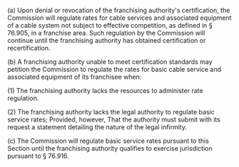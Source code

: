 (a) Upon denial or revocation of the franchising authority's certification, the Commission will regulate rates for cable services and associated equipment of a cable system not subject to effective competition, as defined in § 76.905, in a franchise area. Such regulation by the Commission will continue until the franchising authority has obtained certification or recertification.

(b) A franchising authority unable to meet certification standards may petition the Commission to regulate the rates for basic cable service and associated equipment of its franchisee when:

(1) The franchising authority lacks the resources to administer rate regulation.

(2) The franchising authority lacks the legal authority to regulate basic service rates; Provided, however, That the authority must submit with its request a statement detailing the nature of the legal infirmity.

(c) The Commission will regulate basic service rates pursuant to this Section until the franchising authority qualifies to exercise jurisdiction pursuant to § 76.916.

